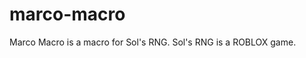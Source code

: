 # marco-macro
Marco Macro is a macro for Sol's RNG.
Sol's RNG is a ROBLOX game.


 
                                                               

                                                               
